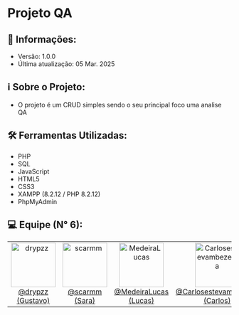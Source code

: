 # Projeto QA

## 📢 Informações:

- Versão: 1.0.0
- Última atualização: 05 Mar. 2025

## ℹ️ Sobre o Projeto:

- O projeto é um CRUD simples sendo o seu principal foco uma analise QA

## 🛠️ Ferramentas Utilizadas:

- PHP
- SQL
- JavaScript
- HTML5
- CSS3
- XAMPP (8.2.12 / PHP 8.2.12)
- PhpMyAdmin

## 💻 Equipe (N° 6):

<table>
  <tr>
    <td align="center">
      <a href="https://github.com/drypzz" target="_blank">
        <img width="100px" src="https://avatars.githubusercontent.com/u/79218936?v=4" alt="drypzz" />
        <br />
        @drypzz (Gustavo)
      </a>
    </td>
    <td align="center">
      <a href="https://github.com/scarmm" target="_blank">
        <img width="100px" src="https://avatars.githubusercontent.com/u/101889728?v=4" alt="scarmm" />
        <br />
        @scarmm (Sara)
       </a>
    </td>
    <td align="center">
      <a href="https://github.com/MedeiraLucas" target="_blank">
        <img width="100px" src="https://avatars.githubusercontent.com/u/161622291?v=4" alt="MedeiraLucas" />
        <br />
        @MedeiraLucas (Lucas)
      </a>
    </td>
    <td align="center">
      <a href="https://github.com/Carlosestevambezerra" target="_blank">
        <img width="100px" src="https://avatars.githubusercontent.com/u/160682008?v=4" alt="Carlosestevambezerra" />
        <br />
        @Carlosestevambezerra (Carlos)
      </a>
    </td>
  </tr>
</table>

